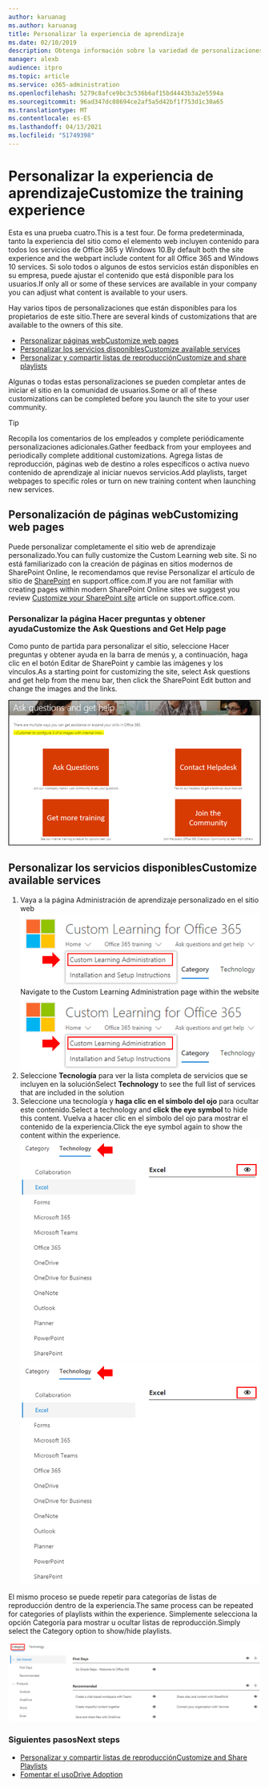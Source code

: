 ```yaml
---
author: karuanag
ms.author: karuanag
title: Personalizar la experiencia de aprendizaje
ms.date: 02/10/2019
description: Obtenga información sobre la variedad de personalizaciones disponibles con Custom Learning para Office 365
manager: alexb
audience: itpro
ms.topic: article
ms.service: o365-administration
ms.openlocfilehash: 5279c8afce9bc3c536b6af15bd4443b3a2e5594a
ms.sourcegitcommit: 96ad347dc08694ce2af5a5d42bf1f753d1c30a65
ms.translationtype: MT
ms.contentlocale: es-ES
ms.lasthandoff: 04/13/2021
ms.locfileid: "51749398"
---
```

# <a name="customize-the-training-experience"></a><span data-ttu-id="fcb98-103">Personalizar la experiencia de aprendizaje</span><span class="sxs-lookup"><span data-stu-id="fcb98-103">Customize the training experience</span></span>

<span data-ttu-id="fcb98-104">Esta es una prueba cuatro.</span><span class="sxs-lookup"><span data-stu-id="fcb98-104">This is a test four.</span></span> <span data-ttu-id="fcb98-105">De forma predeterminada, tanto la experiencia del sitio como el elemento web incluyen contenido para todos los servicios de Office 365 y Windows 10.</span><span class="sxs-lookup"><span data-stu-id="fcb98-105">By default both the site experience and the webpart include content for all Office 365 and Windows 10 services.</span></span>  <span data-ttu-id="fcb98-106">Si solo todos o algunos de estos servicios están disponibles en su empresa, puede ajustar el contenido que está disponible para los usuarios.</span><span class="sxs-lookup"><span data-stu-id="fcb98-106">If only all or some of these services are available in your company you can adjust what content is available to your users.</span></span>  

<span data-ttu-id="fcb98-107">Hay varios tipos de personalizaciones que están disponibles para los propietarios de este sitio.</span><span class="sxs-lookup"><span data-stu-id="fcb98-107">There are several kinds of customizations that are available to the owners of this site.</span></span> 

- [<span data-ttu-id="fcb98-108">Personalizar páginas web</span><span class="sxs-lookup"><span data-stu-id="fcb98-108">Customize web pages</span></span>](#customizing-web-pages)
- [<span data-ttu-id="fcb98-109">Personalizar los servicios disponibles</span><span class="sxs-lookup"><span data-stu-id="fcb98-109">Customize available services</span></span>](#customize-available-services)
- [<span data-ttu-id="fcb98-110">Personalizar y compartir listas de reproducción</span><span class="sxs-lookup"><span data-stu-id="fcb98-110">Customize and share playlists</span></span>](customplaylist.md)

<span data-ttu-id="fcb98-111">Algunas o todas estas personalizaciones se pueden completar antes de iniciar el sitio en la comunidad de usuarios.</span><span class="sxs-lookup"><span data-stu-id="fcb98-111">Some or all of these customizations can be completed before you launch the site to your user community.</span></span>  

> [!TIP]
> <span data-ttu-id="fcb98-112">Recopila los comentarios de los empleados y complete periódicamente personalizaciones adicionales.</span><span class="sxs-lookup"><span data-stu-id="fcb98-112">Gather feedback from your employees and periodically complete additional customizations.</span></span>  <span data-ttu-id="fcb98-113">Agrega listas de reproducción, páginas web de destino a roles específicos o activa nuevo contenido de aprendizaje al iniciar nuevos servicios.</span><span class="sxs-lookup"><span data-stu-id="fcb98-113">Add playlists, target webpages to specific roles or turn on new training content when launching new services.</span></span> 

## <a name="customizing-web-pages"></a><span data-ttu-id="fcb98-114">Personalización de páginas web</span><span class="sxs-lookup"><span data-stu-id="fcb98-114">Customizing web pages</span></span>

<span data-ttu-id="fcb98-115">Puede personalizar completamente el sitio web de aprendizaje personalizado.</span><span class="sxs-lookup"><span data-stu-id="fcb98-115">You can fully customize the Custom Learning web site.</span></span> <span data-ttu-id="fcb98-116">Si no está familiarizado con la creación de páginas en sitios modernos de SharePoint Online, le recomendamos que revise Personalizar el artículo de sitio de [SharePoint](https://support.office.com/article/customize-your-sharepoint-site-320b43e5-b047-4fda-8381-f61e8ac7f59b) en support.office.com.</span><span class="sxs-lookup"><span data-stu-id="fcb98-116">If you are not familiar with creating pages within modern SharePoint Online sites we suggest you review [Customize your SharePoint site](https://support.office.com/article/customize-your-sharepoint-site-320b43e5-b047-4fda-8381-f61e8ac7f59b) article on support.office.com.</span></span> 

### <a name="customize-the-ask-questions-and-get-help-page"></a><span data-ttu-id="fcb98-117">Personalizar la **página Hacer preguntas y obtener** ayuda</span><span class="sxs-lookup"><span data-stu-id="fcb98-117">Customize the **Ask Questions and Get Help** page</span></span>

<span data-ttu-id="fcb98-118">Como punto de partida para personalizar el sitio, seleccione Hacer preguntas y obtener ayuda en la barra de menús y, a continuación, haga clic en el botón Editar de SharePoint y cambie las imágenes y los vínculos.</span><span class="sxs-lookup"><span data-stu-id="fcb98-118">As a starting point for customizing the site, select Ask questions and get help from the menu bar, then click the SharePoint Edit button and change the images and the links.</span></span> 

![Hacer preguntas y obtener la ventana de ayuda](media/custom_ask.png)

## <a name="customize-available-services"></a><span data-ttu-id="fcb98-120">Personalizar los servicios disponibles</span><span class="sxs-lookup"><span data-stu-id="fcb98-120">Customize available services</span></span>

1.  <span data-ttu-id="fcb98-121">Vaya a la página Administración de aprendizaje personalizado en el sitio web ![ Seleccionar administración de aprendizaje personalizada](media/custom_admin.png)</span><span class="sxs-lookup"><span data-stu-id="fcb98-121">Navigate to the Custom Learning Administration page within the website ![Select Custom Learning Administration](media/custom_admin.png)</span></span>
1. <span data-ttu-id="fcb98-122">Seleccione **Tecnología** para ver la lista completa de servicios que se incluyen en la solución</span><span class="sxs-lookup"><span data-stu-id="fcb98-122">Select **Technology** to see the full list of services that are included in the solution</span></span>
1. <span data-ttu-id="fcb98-123">Seleccione una tecnología y **haga clic en el símbolo del ojo** para ocultar este contenido.</span><span class="sxs-lookup"><span data-stu-id="fcb98-123">Select a technology and **click the eye symbol** to hide this content.</span></span>  <span data-ttu-id="fcb98-124">Vuelva a hacer clic en el símbolo del ojo para mostrar el contenido de la experiencia.</span><span class="sxs-lookup"><span data-stu-id="fcb98-124">Click the eye symbol again to show the content within the experience.</span></span> 
<span data-ttu-id="fcb98-125">![personalizado](media/custom_techlist.png)</span><span class="sxs-lookup"><span data-stu-id="fcb98-125">![custom](media/custom_techlist.png)</span></span>

<span data-ttu-id="fcb98-126">El mismo proceso se puede repetir para categorías de listas de reproducción dentro de la experiencia.</span><span class="sxs-lookup"><span data-stu-id="fcb98-126">The same process can be repeated for categories of playlists within the experience.</span></span>  <span data-ttu-id="fcb98-127">Simplemente selecciona la opción Categoría para mostrar u ocultar listas de reproducción.</span><span class="sxs-lookup"><span data-stu-id="fcb98-127">Simply select the Category option to show/hide playlists.</span></span> 

![Seleccionar categoría](media/custom_cat.png)

### <a name="next-steps"></a><span data-ttu-id="fcb98-129">Siguientes pasos</span><span class="sxs-lookup"><span data-stu-id="fcb98-129">Next steps</span></span>

- [<span data-ttu-id="fcb98-130">Personalizar y compartir listas de reproducción</span><span class="sxs-lookup"><span data-stu-id="fcb98-130">Customize and Share Playlists</span></span>](customplaylist.md)
- [<span data-ttu-id="fcb98-131">Fomentar el uso</span><span class="sxs-lookup"><span data-stu-id="fcb98-131">Drive Adoption</span></span>](driveadoption.md) 
